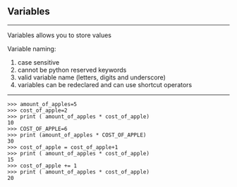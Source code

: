 ## Variables
---
Variables allows you to store values

Variable naming:

1. case sensitive
2. cannot be python reserved keywords
3. valid variable name (letters, digits and underscore)
4. variables can be redeclared and can use shortcut operators 
---
```
>>> amount_of_apples=5
>>> cost_of_apple=2
>>> print ( amount_of_apples * cost_of_apple)
10
>>> COST_OF_APPLE=6
>>> print (amount_of_apples * COST_OF_APPLE)
30
>>> cost_of_apple = cost_of_apple+1
>>> print ( amount_of_apples * cost_of_apple)
15
>>> cost_of_apple += 1
>>> print ( amount_of_apples * cost_of_apple)
20
```
